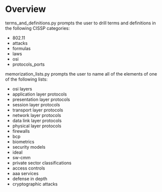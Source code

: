 # Overview

terms_and_definitions.py prompts the user to drill terms and definitions in the following CISSP categories:

* 802.11
* attacks
* formulas
* laws
* osi
* protocols_ports

memorization_lists.py prompts the user to name all of the elements of one of the following lists:

* osi layers
* application layer protocols
* presentation layer protocols
* session layer protocols
* transport layer protocols
* network layer protocols
* data link layer protocols
* physical layer protocols
* firewalls
* bcp
* biometrics
* security models
* ideal
* sw-cmm
* private sector classifications
* access controls
* aaa services
* defense in depth
* cryptographic attacks
